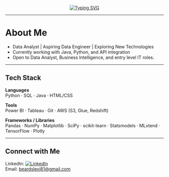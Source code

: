<p align="center">
  <a href="https://git.io/typing-svg">
    <img src="https://readme-typing-svg.herokuapp.com?font=Fira+Code&size=24&pause=1000&color=00F79F&center=true&vCenter=true&width=600&lines=Hi%2C+I'm+Jacob+Beardsley!" alt="Typing SVG" />
  </a>
</p>

---

# About Me
- Data Analyst | Aspiring Data Engineer | Exploring New Technologies 
- Currently working with Java, Python, and API integration  
- Open to Data Analyst, Business Intelligence, and entry level IT roles.

---

##  Tech Stack  
**Languages**  
Python · SQL · Java · HTML/CSS  

**Tools**  
Power BI · Tableau · Git · AWS (S3, Glue, Redshift)  

**Frameworks / Libraries**  
Pandas · NumPy · Matplotlib · SciPy · scikit-learn · Statsmodels · MLxtend · TensorFlow · Plotly 

---

## Connect with Me  
LinkedIn: [![LinkedIn](https://img.shields.io/badge/LinkedIn-blue?logo=linkedin&logoColor=white)](https://www.linkedin.com/in/jacob-beardsley-50703a177/)  
Email: beardsleyj81@gmail.com 



<!--
**Jbeardsley8/Jbeardsley8** is a ✨ _special_ ✨ repository because its `README.md` (this file) appears on your GitHub profile.

Here are some ideas to get you started:

- 🔭 I’m currently working on ...
- 🌱 I’m currently learning ...
- 👯 I’m looking to collaborate on ...
- 🤔 I’m looking for help with ...
- 💬 Ask me about ...
- 📫 How to reach me: ...
- 😄 Pronouns: ...
- ⚡ Fun fact: ...
-->
